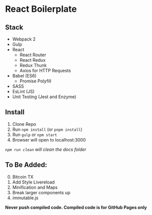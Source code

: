 # React Boilerplate

## Stack
* Webpack 2
* Gulp
* React
  * React Router
  * React Redux
  * Redux Thunk
  * Axios for HTTP Requests
* Babel (ES6)
  * Promise Polyfill
* SASS
* EsLint (JS)
* Unit Testing (Jest and Enzyme)

## Install
1. Clone Repo
2. Run `npm install` (or `pnpm install`)
3. Run `gulp` or `npm start`
4. Browser will open to localhost:3000

_`npm run clean` will clean the docs folder_

## To Be Added:
0. Bitcoin TX
1. Add Style Livereload
2. Minification and Maps
3. Break larger components up
4. immutable.js

**Never push compiled code. Compiled code is for GitHub Pages only**